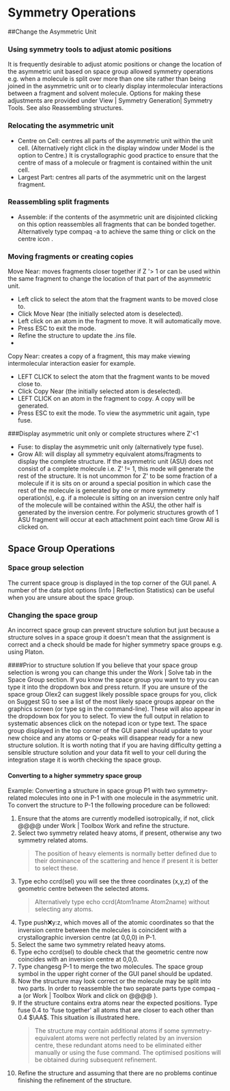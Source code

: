 # Symmetry Operations

##Change the Asymmetric Unit

### Using symmetry tools to adjust atomic positions
It is frequently desirable to adjust atomic positions or change the location of the asymmetric unit based on space group allowed symmetry operations e.g. when a molecule is split over more than one site rather than being joined in the asymmetric unit or to clearly display intermolecular interactions between a fragment and solvent molecule. Options for making these adjustments are provided under View | Symmetry Generation| Symmetry Tools. See also Reassembling structures.

### Relocating the asymmetric unit
- Centre on Cell: centres all parts of the asymmetric unit within the unit cell. (Alternatively right click in the display window under Model is the option to Centre.) It is crystallographic good practice to ensure that the centre of mass of a molecule or fragment is contained within the unit cell.
- Largest Part: centres all parts of the asymmetric unit on the largest fragment. 

### Reassembling split fragments
- Assemble: if the contents of the asymmetric unit are disjointed clicking on this option reassembles all fragments that can be bonded together. Alternatively type compaq -a to achieve the same thing or click on the centre icon  . 

### Moving fragments or creating copies
Move Near: moves fragments closer together if Z '> 1 or can be used within the same fragment to change the location of that part of the asymmetric unit.
- Left click to select the atom that the fragment wants to be moved close to.
- Click Move Near (the initially selected atom is deselected).
- Left click on an atom in the fragment to move. It will automatically move.
- Press ESC to exit the mode.
- Refine the structure to update the .ins file.
-
Copy Near: creates a copy of a fragment, this may make viewing intermolecular interaction easier for example.
- LEFT CLICK to select the atom that the fragment wants to be moved close to.
- Click Copy Near (the initially selected atom is deselected).
- LEFT CLICK on an atom in the fragment to copy. A copy will be generated.
- Press ESC to exit the mode. To view the asymmetric unit again, type fuse.

###Display asymmetric unit only or complete structures where Z'<1
- Fuse: to display the asymmetric unit only (alternatively type fuse).
- Grow All: will display all symmetry equivalent atoms/fragments to display the complete structure.
If the asymmetric unit (ASU) does not consist of a complete molecule i.e. Z' != 1, this mode will generate the rest of the structure. It is not uncommon for Z' to be some fraction of a molecule if it is sits on or around a special position in which case the rest of the molecule is generated by one or more symmetry operation(s), e.g. if a molecule is sitting on an inversion centre only half of the molecule will be contained within the ASU, the other half is generated by the inversion centre. For polymeric structures growth of 1 ASU fragment will occur at each attachment point each time Grow All is clicked on.

## Space Group Operations

### Space group selection
The current space group is displayed in the top corner of the GUI panel.
A number of the data plot options (Info | Reflection Statistics) can be useful when you are unsure about the space group.

### Changing the space group
An incorrect space group can prevent structure solution but just because a structure solves in a space group it doesn't mean that the assignment is correct and a check should be made for higher symmetry space groups e.g. using Platon.

####Prior to structure solution
If you believe that your space group selection is wrong you can change this under the Work | Solve tab in the Space Group section. 
If you know the space group you want to try you can type it into the dropdown box and press return. 
If you are unsure of the space group Olex2 can suggest likely possible space groups for you, click on Suggest SG to see a list of the most likely space groups appear on the graphics screen (or type sg in the command-line). These will also appear in the dropdown box for you to select.
To view the full output in relation to systematic absences click on the notepad icon or type text. The space group displayed in the top corner of the GUI panel should update to your new choice and any atoms or Q-peaks will disappear ready for a new structure solution. It is worth noting that if you are having difficulty getting a sensible structure solution and your data fit well to your cell during the integration stage it is worth checking the space group. 

#### Converting to a higher symmetry space group
Example: Converting a structure in space group P1 with two symmetry-related molecules into one in P-1 with one molecule in the asymmetric unit. 
To convert the structure to P-1 the following procedure can be followed:
1.	Ensure that the atoms are currently modelled isotropically, if not, click @@@@ under Work | Toolbox Work and refine the structure.
2.	Select two symmetry related heavy atoms, if present, otherwise any two symmetry related atoms.
	>The position of heavy elements is normally better defined due to their dominance of the scattering and hence if present it is better to select these.
3.	Type echo ccrd(sel) you will see the three coordinates (x,y,z) of the geometric centre between the selected atoms.
	>Alternatively type echo ccrd(Atom1name Atom2name) without selecting any atoms.
4.	Type push:x:y:z, which moves all of the atomic coordinates so that the inversion centre between the molecules is coincident with a crystallographic inversion centre (at 0,0,0) in P-1.
5.	Select the same two symmetry related heavy atoms. 
6.	Type echo ccrd(sel) to double check that the geometric centre now coincides with an inversion centre at 0,0,0.
7.	Type changesg P-1 to merge the two molecules. The space group symbol in the upper right corner of the GUI panel should be updated.
8.	Now the structure may look correct or the molecule may be split into two parts. In order to reassemble the two separate parts type compaq -a (or Work | Toolbox Work and click on @@@@ ).
9.	If the structure contains extra atoms near the expected positions. Type fuse 0.4 to 'fuse together' all atoms that are closer to each other than 0.4 $\AA$. This situation is illustrated here.
	>The structure may contain additional atoms if some symmetry-equivalent atoms were not perfectly related by an inversion centre, these redundant atoms need to be eliminated either manually or using the fuse command. The optimised positions will be obtained during subsequent refinement.
10.	Refine the structure and assuming that there are no problems continue finishing the refinement of the structure.